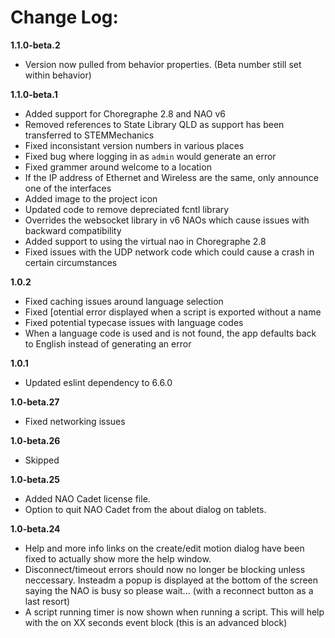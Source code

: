 # Change Log:

**1.1.0-beta.2**
- Version now pulled from behavior properties. (Beta number still set within behavior)

**1.1.0-beta.1**
- Added support for Choregraphe 2.8 and NAO v6
- Removed references to State Library QLD as support has been transferred to STEMMechanics
- Fixed inconsistant version numbers in various places
- Fixed bug where logging in as `admin` would generate an error
- Fixed grammer around welcome to a location
- If the IP address of Ethernet and Wireless are the same, only announce one of the interfaces
- Added image to the project icon
- Updated code to remove depreciated fcntl library
- Overrides the websocket library in v6 NAOs which cause issues with backward compatibility
- Added support to using the virtual nao in Choregraphe 2.8
- Fixed issues with the UDP network code which could cause a crash in certain circumstances

**1.0.2**
- Fixed caching issues around language selection
- Fixed [otential error displayed when a script is exported without a name
- Fixed potential typecase issues with language codes
- When a language code is used and is not found, the app defaults back to English instead of generating an error

**1.0.1**
- Updated eslint dependency to 6.6.0

**1.0-beta.27**
- Fixed networking issues

**1.0-beta.26**
- Skipped

**1.0-beta.25**
- Added NAO Cadet license file.
- Option to quit NAO Cadet from the about dialog on tablets.

**1.0-beta.24**
- Help and more info links on the create/edit motion dialog have been fixed to actually show more the help window.
- Disconnect/timeout errors should now no longer be blocking unless neccessary. Insteadm a popup is displayed at the bottom of the screen saying the NAO is busy so please wait... (with a reconnect button as a last resort)
- A script running timer is now shown when running a script. This will help with the on XX seconds event block (this is an advanced block)
